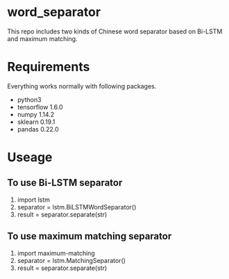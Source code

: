 # word_separator
This repo includes two kinds of Chinese word separator based on Bi-LSTM and maximum matching.

# Requirements
Everything works normally with following packages.
+ python3
+ tensorflow 1.6.0
+ numpy 1.14.2
+ sklearn 0.19.1
+ pandas 0.22.0


# Useage
## To use Bi-LSTM separator
1. import lstm
2. separator = lstm.BiLSTMWordSeparator()
3. result = separator.separate(str)
## To use maximum matching separator
1. import maximum-matching
2. separator = lstm.MatchingSeparator()
3. result = separator.separate(str)
